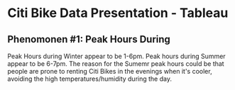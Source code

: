 # Citi Bike Data Presentation - Tableau 
## Phenomonen #1: Peak Hours During  

Peak Hours during Winter appear to be 1-6pm. Peak hours during Summer appear to be 6-7pm. The reason for the Sumemr peak hours could be that people are prone to renting Citi Bikes in the evenings when it's cooler, avoiding the high temperatures/humidity during the day.

